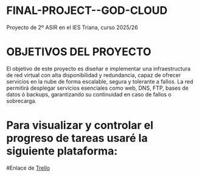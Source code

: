 # FINAL-PROJECT--GOD-CLOUD
Proyecto de 2º ASIR en el IES Triana, curso 2025/26


# OBJETIVOS DEL PROYECTO
El objetivo de este proyecto es diseñar e implementar una infraestructura de red virtual con alta disponibilidad y redundancia, 
capaz de ofrecer servicios en la nube de forma escalable, segura y tolerante a fallos. 
La red permitirá desplegar servicios esenciales como web, DNS, FTP, bases de datos ó backups, 
garantizando su continuidad en caso de fallos o sobrecarga.

# Para visualizar y controlar el progreso de tareas usaré la siguiente plataforma:
#Enlace de [Trello](https://trello.com/invite/b/68e76761ff3d49d87f585d83/ATTI88c3c608824fd62eae7db1b3b4de20d26EFF7D06/final-project-god-cloud)
